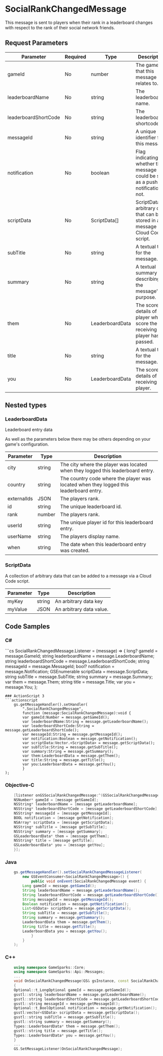 
# SocialRankChangedMessage


This message is sent to players when their rank in a leaderboard changes with respect to the rank of their social network friends.


## Request Parameters

Parameter | Required | Type | Description
--------- | -------- | ---- | -----------
gameId | No | number | The game id that this message relates to.
leaderboardName | No | string | The leaderboard's name.
leaderboardShortCode | No | string | The leaderboard shortcode.
messageId | No | string | A unique identifier for this message.
notification | No | boolean | Flag indicating whether this message could be sent as a push notification or not.
scriptData | No | ScriptData[] | ScriptData is arbitrary data that can be stored in a message by a Cloud Code script.
subTitle | No | string | A textual title for the message.
summary | No | string | A textual summary describing the message's purpose.
them | No | LeaderboardData | The score details of the player whose score the receiving player has passed.
title | No | string | A textual title for the message.
you | No | LeaderboardData | The score details of the receiving player.

## Nested types

### LeaderboardData

Leaderboard entry data

As well as the parameters below there may be others depending on your game's configuration.

Parameter | Type | Description
--------- | ---- | -----------
city | string | The city where the player was located when they logged this leaderboard entry.
country | string | The country code where the player was located when they logged this leaderboard entry.
externalIds | JSON | The players rank.
id | string | The unique leaderboard id.
rank | number | The players rank.
userId | string | The unique player id for this leaderboard entry.
userName | string | The players display name.
when | string | The date when this leaderboard entry was created.

### ScriptData

A collection of arbitrary data that can be added to a message via a Cloud Code script.

Parameter | Type | Description
--------- | ---- | -----------
myKey | string | An arbitrary data key
myValue | JSON | An arbitrary data value.


## Code Samples

<h3>C#</h3>
```cs
	SocialRankChangedMessage.Listener = (message) => {
	long? gameId = message.GameId; 
	string leaderboardName = message.LeaderboardName; 
	string leaderboardShortCode = message.LeaderboardShortCode; 
	string messageId = message.MessageId; 
	bool? notification = message.Notification; 
	GSEnumerable<GSData> scriptData = message.ScriptData; 
	string subTitle = message.SubTitle; 
	string summary = message.Summary; 
	var them = message.Them; 
	string title = message.Title; 
	var you = message.You; 
	};

```
### ActionScript 3
```actionscript
	gs.getMessageHandler().setHandler(
		".SocialRankChangedMessage",
		function (message:SocialRankChangedMessage):void {
		var gameId:Number = message.getGameId(); 
		var leaderboardName:String = message.getLeaderboardName(); 
		var leaderboardShortCode:String = message.getLeaderboardShortCode(); 
		var messageId:String = message.getMessageId(); 
		var notification:Boolean = message.getNotification(); 
		var scriptData:Vector.<ScriptData> = message.getScriptData(); 
		var subTitle:String = message.getSubTitle(); 
		var summary:String = message.getSummary(); 
		var them:LeaderboardData = message.getThem(); 
		var title:String = message.getTitle(); 
		var you:LeaderboardData = message.getYou(); 
		}
);

```
### Objective-C
```objectivec
	[listener onGSSocialRankChangedMessage:^(GSSocialRankChangedMessage* message) {
	NSNumber* gameId = [message getGameId]; 
	NSString* leaderboardName = [message getLeaderboardName]; 
	NSString* leaderboardShortCode = [message getLeaderboardShortCode]; 
	NSString* messageId = [message getMessageId]; 
	BOOL notification = [message getNotification]; 
	NSArray* scriptData = [message getScriptData]; 
	NSString* subTitle = [message getSubTitle]; 
	NSString* summary = [message getSummary]; 
	GSLeaderboardData* them = [message getThem]; 
	NSString* title = [message getTitle]; 
	GSLeaderboardData* you = [message getYou]; 
	}];

```
### Java
```java
	gs.getMessageHandler().setSocialRankChangedMessageListener(
		new GSEventConsumer<SocialRankChangedMessage>() {
			public void onEvent(SocialRankChangedMessage event) {
		Long gameId = message.getGameId(); 
		String leaderboardName = message.getLeaderboardName(); 
		String leaderboardShortCode = message.getLeaderboardShortCode(); 
		String messageId = message.getMessageId(); 
		Boolean notification = message.getNotification(); 
		List<GSData> scriptData = message.getScriptData(); 
		String subTitle = message.getSubTitle(); 
		String summary = message.getSummary(); 
		LeaderboardData them = message.getThem(); 
		String title = message.getTitle(); 
		LeaderboardData you = message.getYou(); 
			}
		}
	);
```
### C++
```cpp
	using namespace GameSparks::Core;
	using namespace GameSparks::Api::Messages;
	...
	void OnSocialRankChangedMessage(GS& gsInstance, const SocialRankChangedMessage& message)
	{
	Optional::t_LongOptional gameId = message.getGameId(); 
	gsstl::string leaderboardName = message.getLeaderboardName(); 
	gsstl::string leaderboardShortCode = message.getLeaderboardShortCode(); 
	gsstl::string messageId = message.getMessageId(); 
	Optional::t_BoolOptional notification = message.getNotification(); 
	gsstl:vector<GSData> scriptData = message.getScriptData(); 
	gsstl::string subTitle = message.getSubTitle(); 
	gsstl::string summary = message.getSummary(); 
	Types::LeaderboardData* them = message.getThem(); 
	gsstl::string title = message.getTitle(); 
	Types::LeaderboardData* you = message.getYou(); 
	}
	...
	GS.SetMessageListener(OnSocialRankChangedMessage);
```


